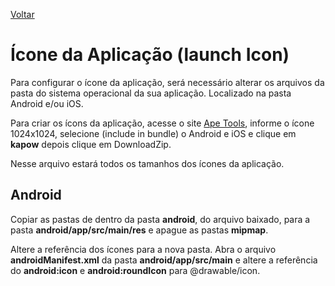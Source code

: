 [Voltar](/Readme.md)

# Ícone da Aplicação (launch Icon)

Para configurar o ícone da aplicação, será necessário alterar os arquivos da pasta do sistema operacional da sua aplicação. Localizado na pasta Android e/ou iOS.

Para criar os ícons da aplicação, acesse o site [Ape Tools](https://apetools.webprofusion.com/#/tools/imagegorilla), informe o ícone 1024x1024, selecione (include in bundle) o Android e iOS e clique em **kapow** depois clique em DownloadZip.

Nesse arquivo estará todos os tamanhos dos ícones da aplicação.

## Android

Copiar as pastas de dentro da pasta **android**, do arquivo baixado, para a pasta **android/app/src/main/res** e apague as pastas **mipmap**.

Altere a referência dos ícones para a nova pasta. Abra o arquivo **androidManifest.xml** da pasta **android/app/src/main** e altere a referência do **android:icon** e **android:roundIcon** para @drawable/icon.
